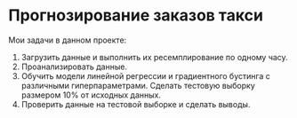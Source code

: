 #  Прогнозирование заказов такси

Мои задачи в данном проекте:

1. Загрузить данные и выполнить их ресемплирование по одному часу.
2. Проанализировать данные.
3. Обучить модели линейной регрессии и градиентного бустинга с различными гиперпараметрами. Сделать тестовую выборку размером 10% от исходных данных.
4. Проверить данные на тестовой выборке и сделать выводы.

